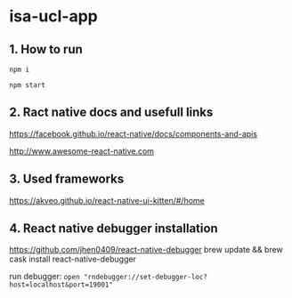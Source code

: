 # isa-ucl-app

## 1. How to run
``
npm i
``

``
npm start
``
## 2. Ract native docs and usefull links

https://facebook.github.io/react-native/docs/components-and-apis

http://www.awesome-react-native.com

## 3. Used frameworks
https://akveo.github.io/react-native-ui-kitten/#/home

## 4. React native debugger installation 
https://github.com/jhen0409/react-native-debugger
brew update && brew cask install react-native-debugger

run debugger: ``open "rndebugger://set-debugger-loc?host=localhost&port=19001"``
